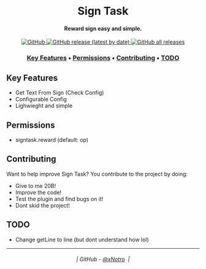 <br class="Apple-interchange-newline"/>
<h1 align="center">
  Sign Task
</h1>

<h4 align="center">Reward sign easy and simple.</h4>

<p align="center">
  <a href="https://github.com/xNotro/SignTask/blob/master/LICENSE.txt">
    <img alt="GitHub" src="https://img.shields.io/github/license/xNotro/SignTask?style=plastic">
  </a>
  <a href="https://github.com/xNotro/SignTask/releases/latest">
    <img alt="GitHub release (latest by date)" src="https://img.shields.io/github/v/release/xNotro/SignTask?style=plastic">
  </a>
  <a href="https://github.com/xNotro/SignTask/releases/latest">
    <img alt="GitHub all releases" src="https://img.shields.io/github/downloads/xNotro/SignTask/total?style=plastic">
  </a>
</p>

<h3 align="center">
    <a href="#key-features">Key Features</a> •
    <a href="#Commands">Permissions</a> •
    <a href="#contributing">Contributing</a> •
    <a href="#todo">TODO</a>
</h3>
  

## Key Features

* Get Text From Sign (Check Config)
* Configurable Config
* Lighwieght and simple

## Permissions

* signtask.reward (default: op)

## Contributing

Want to help improve Sign Task? You contribute to the project by doing:

* Give to me 20B!
* Improve the code!
* Test the plugin and find bugs on it!
* Dont skid the project!

## TODO

* Change getLine to line (but dont understand how lol)

---
<h6 align="center">
  | GitHub - <a href="https://github.com/xNotro">@xNotro</a> 
  |
</h6>
